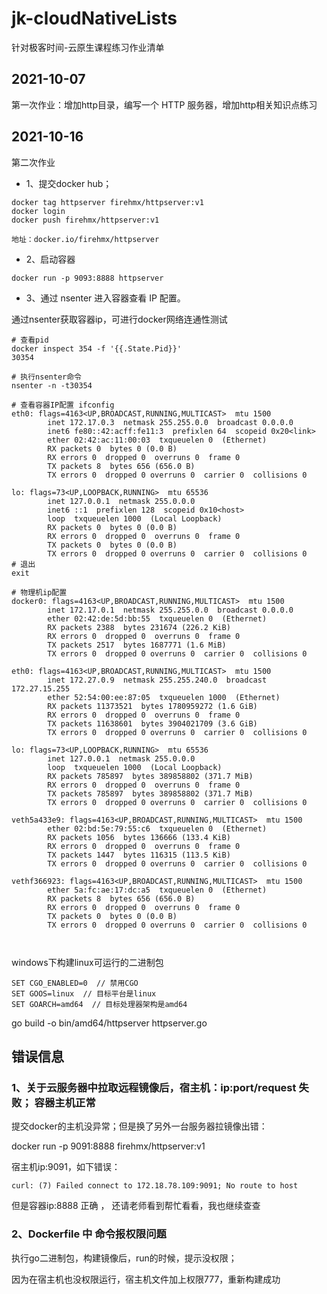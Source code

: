 # jk-cloudNativeLists
针对极客时间-云原生课程练习作业清单

## 2021-10-07
第一次作业：增加http目录，编写一个 HTTP 服务器，增加http相关知识点练习

## 2021-10-16
第二次作业

- 1、提交docker hub； 
```
docker tag httpserver firehmx/httpserver:v1
docker login
docker push firehmx/httpserver:v1

地址：docker.io/firehmx/httpserver
```
 
-  2、启动容器
```
docker run -p 9093:8888 httpserver
```

- 3、通过 nsenter 进入容器查看 IP 配置。

通过nsenter获取容器ip，可进行docker网络连通性测试
```cgo
# 查看pid
docker inspect 354 -f '{{.State.Pid}}'
30354

# 执行nsenter命令
nsenter -n -t30354

# 查看容器IP配置 ifconfig 
eth0: flags=4163<UP,BROADCAST,RUNNING,MULTICAST>  mtu 1500
        inet 172.17.0.3  netmask 255.255.0.0  broadcast 0.0.0.0
        inet6 fe80::42:acff:fe11:3  prefixlen 64  scopeid 0x20<link>
        ether 02:42:ac:11:00:03  txqueuelen 0  (Ethernet)
        RX packets 0  bytes 0 (0.0 B)
        RX errors 0  dropped 0  overruns 0  frame 0
        TX packets 8  bytes 656 (656.0 B)
        TX errors 0  dropped 0 overruns 0  carrier 0  collisions 0

lo: flags=73<UP,LOOPBACK,RUNNING>  mtu 65536
        inet 127.0.0.1  netmask 255.0.0.0
        inet6 ::1  prefixlen 128  scopeid 0x10<host>
        loop  txqueuelen 1000  (Local Loopback)
        RX packets 0  bytes 0 (0.0 B)
        RX errors 0  dropped 0  overruns 0  frame 0
        TX packets 0  bytes 0 (0.0 B)
        TX errors 0  dropped 0 overruns 0  carrier 0  collisions 0
# 退出
exit

# 物理机ip配置
docker0: flags=4163<UP,BROADCAST,RUNNING,MULTICAST>  mtu 1500
        inet 172.17.0.1  netmask 255.255.0.0  broadcast 0.0.0.0
        ether 02:42:de:5d:bb:55  txqueuelen 0  (Ethernet)
        RX packets 2388  bytes 231674 (226.2 KiB)
        RX errors 0  dropped 0  overruns 0  frame 0
        TX packets 2517  bytes 1687771 (1.6 MiB)
        TX errors 0  dropped 0 overruns 0  carrier 0  collisions 0

eth0: flags=4163<UP,BROADCAST,RUNNING,MULTICAST>  mtu 1500
        inet 172.27.0.9  netmask 255.255.240.0  broadcast 172.27.15.255
        ether 52:54:00:ee:87:05  txqueuelen 1000  (Ethernet)
        RX packets 11373521  bytes 1780959272 (1.6 GiB)
        RX errors 0  dropped 0  overruns 0  frame 0
        TX packets 11638601  bytes 3904021709 (3.6 GiB)
        TX errors 0  dropped 0 overruns 0  carrier 0  collisions 0

lo: flags=73<UP,LOOPBACK,RUNNING>  mtu 65536
        inet 127.0.0.1  netmask 255.0.0.0
        loop  txqueuelen 1000  (Local Loopback)
        RX packets 785897  bytes 389858802 (371.7 MiB)
        RX errors 0  dropped 0  overruns 0  frame 0
        TX packets 785897  bytes 389858802 (371.7 MiB)
        TX errors 0  dropped 0 overruns 0  carrier 0  collisions 0

veth5a433e9: flags=4163<UP,BROADCAST,RUNNING,MULTICAST>  mtu 1500
        ether 02:bd:5e:79:55:c6  txqueuelen 0  (Ethernet)
        RX packets 1056  bytes 136666 (133.4 KiB)
        RX errors 0  dropped 0  overruns 0  frame 0
        TX packets 1447  bytes 116315 (113.5 KiB)
        TX errors 0  dropped 0 overruns 0  carrier 0  collisions 0

vethf366923: flags=4163<UP,BROADCAST,RUNNING,MULTICAST>  mtu 1500
        ether 5a:fc:ae:17:dc:a5  txqueuelen 0  (Ethernet)
        RX packets 8  bytes 656 (656.0 B)
        RX errors 0  dropped 0  overruns 0  frame 0
        TX packets 0  bytes 0 (0.0 B)
        TX errors 0  dropped 0 overruns 0  carrier 0  collisions 0

   
```

windows下构建linux可运行的二进制包


```goland
SET CGO_ENABLED=0  // 禁用CGO
SET GOOS=linux  // 目标平台是linux
SET GOARCH=amd64  // 目标处理器架构是amd64
```

go build -o bin/amd64/httpserver httpserver.go

## 错误信息
### 1、关于云服务器中拉取远程镜像后，宿主机：ip:port/request 失败； 容器主机正常

提交docker的主机没异常；但是换了另外一台服务器拉镜像出错：

docker run -p 9091:8888 firehmx/httpserver:v1

宿主机ip:9091，如下错误：
```
curl: (7) Failed connect to 172.18.78.109:9091; No route to host
```

但是容器ip:8888 正确 ， 还请老师看到帮忙看看，我也继续查查

### 2、Dockerfile 中 命令报权限问题

执行go二进制包，构建镜像后，run的时候，提示没权限；

因为在宿主机也没权限运行，宿主机文件加上权限777，重新构建成功